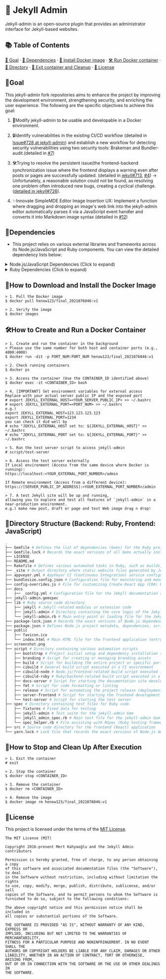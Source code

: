 # 🧪 Jekyll Admin
Jekyll-admin is an open-source plugin that provides an administrator interface for Jekyll-based websites. 
## 📚 Table of Contents

[🚀 Goal](#goal) · [🔗 Dependencies](#dependencies) · [🧪 Install Docker image](#how-to-download-and-install-the-docker-image) · [🛠️ Run Docker container](#how-to-create-and-run-a-docker-container) · [📁 Directory](#directory-structure-backend-ruby-frontend-javascript) · [🧹 Exit container and Cleanup](#how-to-stop-and-clean-up-after-execution) · [📜 License](#license)


## 🚀Goal
This jekyll-admin fork repositories aims to enhance the project by improving the development environment, strengthening security, and enriching the user experience. The following are the specific objectives to achieve this goal:

1. 🐳Modify jekyll-admin to be usable and developable in a Docker environment.

2. 🔒Identify vulnerabilities in the existing CI/CD workflow (detailed in [Issue#728 at jekyll-admin](https://github.com/jekyll/jekyll-admin/issues/728)) and establish a new workflow for detecting security vulnerabilities using two security tools: Brakeman and Bundler-audit.(detailed in [#7](https://github.com/cbnuLeehyunwoo/jekyll-admin/issues/7))

3. 🛠️Trying to resolve the persistent issue(the frontend-backend synchronization issue where the frontend displays a warning even after posts or pages are successfully updated. (detailed in [jekyll#713](https://github.com/jekyll/jekyll-admin/issues/713), [#4](https://github.com/cbnuLeehyunwoo/jekyll-admin/issues/4)) → Unfortunately, a reasonable solution could not be found, as resolving one problem often introduced new bugs, creating a cyclical challenge.([detailed in jekyll#726](https://github.com/jekyll/jekyll-admin/issues/726)).

4. ✨Innovate SimpleMDE Editor Image Insertion UX: Implement a function where dragging and dropping an image's web link into the jekyll-admin editor automatically parses it via a JavaScript event handler and converts it into Markdown image syntax (detailed in [#12](https://github.com/cbnuLeehyunwoo/jekyll-admin/issues/12))

## 🔗Dependencies
- This project relies on various external libraries and frameworks across its Node.js/JavaScript and Ruby components. You can view the detailed dependency lists below:

<details>
<summary>Node.js/JavaScript Dependencies (Click to expand)</summary> 

``` bash
# Production Dependencies

*  brace: 0.9.1
*  classnames: 2.2.6
*  highlight.js: ^9.17.1
*  isomorphic-fetch: 2.2.1
*  js-yaml: 3.13.1
*  lodash: ^4.17.20
*  moment: 2.24.0
*  prop-types: ^15.7.2
*  react: 15.4.1
*  react-ace: 4.1.5
*  react-document-title: ^2.0.3
*  react-dom: 15.4.1
*  react-dropzone: 3.10.0
*  react-hotkeys: ^0.9.0
*  react-modal: ^1.7.3
*  react-notification-system: 0.2.17
*  react-redux: 5.0.1
*  react-router: 3.0.0
*  react-router-redux: 4.0.8
*  react-textarea-autosize: ^5.1.0
*  react-widgets: 4.4.11
*  react-widgets-moment: 4.0.27
*  redux: 3.6.0
*  redux-logger: 2.6.1
*  redux-thunk: 2.1.0
*  rimraf: ^3.0.2
*  simplemde: 1.11.2
*  sortablejs: 1.8.4
*  underscore: 1.9.1

# Development Dependencies

*  bundlesize: ^0.18.0
*  coveralls: ^3.0.9
*  enzyme: ^2.6.0
*  husky: ^0.14.3
*  identity-obj-proxy: ^3.0.0
*  lint-staged: ^4.3.0
*  moment-locales-webpack-plugin: ^1.1.2
*  nock: 10.0.6
*  node-sass: 4.13.1
*  npm-run-all: 4.1.5
*  prettier: ^1.19.1
*  react-addons-test-utils: 15.4.1
*  react-app-rewire-webpack-bundle-analyzer: ^1.1.0
*  react-app-rewired: ^2.1.5
*  react-scripts: 3.4.0
*  react-test-renderer: 15.4.1
*  redux-immutable-state-invariant: 1.2.4
*  redux-mock-store: ^1.0.4
*  webpack-bundle-analyzer: ^3.6.0
```
</details>
<details>
<summary>Ruby Dependencies (Click to expand)</summary>

``` bash
# Runtime Dependencies

*  jekyll: >= 3.7, < 5.0
*  rackup: ~> 2.0
*  sinatra: ~> 4.0
*  sinatra-contrib: ~> 4.0

# Development Dependencies

*  gem-release: ~> 0.7
*  jekyll-redirect-from
*  sinatra-cross_origin: ~> 0.3

# Documentation Dependencies

*  jekyll-seo-tag
*  jekyll-sitemap

# Test Dependencies
*  jekyll: (version depends on ENV["JEKYLL_VERSION"])
*  bigdecimal: (conditional, if RUBY_VERSION >= "3.4" and JEKYLL_VERSION == "~> 3.9")
*  kramdown-parser-gfm: (conditional, if JEKYLL_VERSION == "~> 3.9")
*  rack-test: ~> 2.0
*  rake: >= 10.0
*  rspec: ~> 3.4
*  rubocop-jekyll: ~> 0.14.0
```
</details>

## 🧪How to Download and Install the Docker Image
``` text
> 1. Pull the Docker image
$ docker pull henow123/final_2021076046:v1

> 2. Verify the image
$ docker images
```
<h2 id="how-to-create-and-run-a-docker-container">🛠️How to Create and Run a Docker Container</h2>

``` text
> 1. Create and run the container in the background
> Please use the same number for both host and container ports (e.g., 4000:4000)
$ docker run -dit -p PORT_NUM:PORT_NUM henow123/final_2021076046:v1

> 2. Check running containers
$ docker ps

> 3. Access the container (Use the CONTAINER_ID identified above)
$ docker exec -it <CONTAINER_ID> bash

> 4. [IMPORTANT] Set environment variables for external access
Replace with your actual server public IP and the exposed port
# export JEKYLL_EXTERNAL_HOST=<YOUR_SERVER_PUBLIC_IP> >> ~/.bashrc
# export JEKYLL_EXTERNAL_PORT=<PORT_NUM> >> ~/.bashrc
e.g.) 
export JEKYLL_EXTERNAL_HOST=123.123.123.123
export JEKYLL_EXTERNAL_PORT=1234
you can check it did well by
# echo "JEKYLL_EXTERNAL_HOST set to: ${JEKYLL_EXTERNAL_HOST}" >> ~/.bashrc
# echo "JEKYLL_EXTERNAL_PORT set to: ${JEKYLL_EXTERNAL_PORT}" >> ~/.bashrc

> 5. Run the test server script to access jekyll-admin
# script/test-server

> 6. Access the test server externally
If Local environment (Access from the same device where Docker is running):
https://localhost:<YOUR_EXTERNAL_PORT_NUMBER>/admin

If Remote environment (Access from a different device):
https://[SERVER_PUBLIC_IP_ADDRESS]:<YOUR_EXTERNAL_PORT_NUMBER>/admin

> 7. A test Jekyll site will be up and running, 
allowing you to explore and test all features of `jekyll-admin` in a near-production environment.
e.g.) make new post, draft or page and test Web image drag n drop!
```

## 📁Directory Structure (Backend: Ruby, Frontend: JavaScript)

``` bash
.
├── Gemfile # Defines the list of dependencies (Gems) for the Ruby project
├── Gemfile.lock # Records the exact versions of all Gems actually installed when bundle install is executed
├── LICENSE
├── README.md
├── Rakefile # Defines various automated tasks in Ruby, such as builds, tests, and deployments
├── _site # Output directory where static website files generated by Jekyll from source files are stored
├── appveyor.yml # AppVeyor CI (Continuous Integration) service configuration file (primarily for automating builds and tests in Windows environments)
├── bundlesize.config.json # Configuration file for monitoring and managing JavaScript bundle sizes
├── config-overrides.js # File for customizing Create React App (CRA) Webpack settings without ejecting
├── docs
│   ├── _config.yml # Configuration file for the Jekyll documentation site
├── jekyll-admin.gemspec
├── lib # Ruby source code directory
│   ├── jekyll # Jekyll-related modules or extension code
│   ├── jekyll-admin # Directory containing the core logic of the Jekyll Admin plugin
│   └── jekyll-admin.rb # Main entry point or loading file for the Jekyll Admin Gem
├── package-lock.json # Records the exact versions of Node.js dependencies (packages) installed using npm
├── package.json # Defines Node.js project metadata, dependencies, scripts, etc.
├── public
│   ├── favicon.ico
│   └── index.html # Main HTML file for the frontend application (entry point for React app)
├── screenshot.png
├── script # Directory containing various automation scripts
│   ├── bootstrap # Project initial setup and dependency installation script
│   ├── branding # Script for creating or managing branding assets
│   ├── build # Script for building the entire project or specific parts
│   ├── cibuild # General build script executed in a CI environment
│   ├── cibuild-node # Node.js/frontend-related build script executed in a CI environment
│   ├── cibuild-ruby # Ruby/backend-related build script executed in a CI environment
│   ├── docs-server # Script for starting the documentation site development server
│   ├── fmt # Script for code formatting or linting
│   ├── release # Script for automating the project release (deployment) process
│   ├── server-frontend # Script for starting the frontend development server
│   └── test-server # Script for starting the test server
├── spec # Directory containing test files for Ruby code
│   ├── fixtures # Fixed data for testing
│   ├── jekyll-admin # Test suite for the jekyll-admin Gem
│   ├── jekyll_admin_spec.rb # Main test file for the jekyll-admin Gem
│   └── spec_helper.rb # File assisting with RSpec (Ruby testing framework) test configuration
├── src # Source code directory for the frontend (React) application
└── yarn.lock # Lock file that records the exact versions of Node.js dependencies installed using Yarn (Node.js package manager)
```
## 🧹How to Stop and Clean Up After Execution
``` text
> 1. Exit the container
# exit

> 2. Stop the container
$ docker stop <CONTAINER_ID>

> 3. Remove the container
$ docker rm <CONTAINER_ID>

> 4. Remove the image
$ docker image rm henow123/final_2021076046:v1
```
## 📜License
This project is licensed  under the terms of the [MIT License](https://opensource.org/licenses/MIT).
```
The MIT License (MIT)

Copyright 2016-present Mert Kahyaoğlu and the Jekyll Admin contributors

Permission is hereby granted, free of charge, to any person obtaining a copy
of this software and associated documentation files (the "Software"), to deal
in the Software without restriction, including without limitation the rights
to use, copy, modify, merge, publish, distribute, sublicense, and/or sell
copies of the Software, and to permit persons to whom the Software is
furnished to do so, subject to the following conditions:

The above copyright notice and this permission notice shall be included in
all copies or substantial portions of the Software.

THE SOFTWARE IS PROVIDED "AS IS", WITHOUT WARRANTY OF ANY KIND, EXPRESS OR
IMPLIED, INCLUDING BUT NOT LIMITED TO THE WARRANTIES OF MERCHANTABILITY,
FITNESS FOR A PARTICULAR PURPOSE AND NONINFRINGEMENT. IN NO EVENT SHALL THE
AUTHORS OR COPYRIGHT HOLDERS BE LIABLE FOR ANY CLAIM, DAMAGES OR OTHER
LIABILITY, WHETHER IN AN ACTION OF CONTRACT, TORT OR OTHERWISE, ARISING FROM,
OUT OF OR IN CONNECTION WITH THE SOFTWARE OR THE USE OR OTHER DEALINGS IN
THE SOFTWARE.
```
